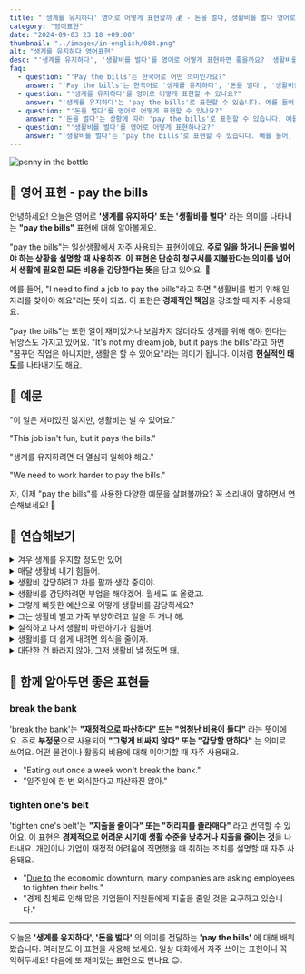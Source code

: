 ```yaml
---
title: "'생계를 유지하다' 영어로 어떻게 표현할까 💰 - 돈을 벌다, 생활비를 벌다 영어로"
category: "영어표현"
date: "2024-09-03 23:18 +09:00"
thumbnail: "../images/in-english/084.png"
alt: "생계를 유지하다 영어표현"
desc: "'생계를 유지하다', '생활비를 벌다'를 영어로 어떻게 표현하면 좋을까요? '생활비를 벌기 위해 일자리를 찾아야 해요', '꿈꾸던 직업은 아니지만, 생활은 할 수 있어요' 등을 영어로 표현하는 법을 배워봅시다. 다양한 예문을 통해서 연습하고 본인의 표현으로 만들어 보세요."
faq:
  - question: "'Pay the bills'는 한국어로 어떤 의미인가요?"
    answer: "'Pay the bills'는 한국어로 '생계를 유지하다', '돈을 벌다', '생활비를 벌다', '생계를 꾸리다' 등으로 번역될 수 있습니다."
  - question: "'생계를 유지하다'를 영어로 어떻게 표현할 수 있나요?"
    answer: "'생계를 유지하다'는 'pay the bills'로 표현할 수 있습니다. 예를 들어, '생계를 유지하려면 더 열심히 일해야 해요'는 'We need to work harder to pay the bills'로 말할 수 있습니다."
  - question: "'돈을 벌다'를 영어로 어떻게 표현할 수 있나요?"
    answer: "'돈을 벌다'는 상황에 따라 'pay the bills'로 표현할 수 있습니다. 예를 들어, '생활비를 벌기 위해 일자리를 찾아야 해요'는 'I need to find a job to pay the bills'로 말할 수 있습니다."
  - question: "'생활비를 벌다'를 영어로 어떻게 표현하나요?"
    answer: "'생활비를 벌다'는 'pay the bills'로 표현할 수 있습니다. 예를 들어, '이 일은 재미있진 않지만, 생활비는 벌 수 있어요'는 'This job isn't fun, but it pays the bills'로 말할 수 있습니다."
---
```


![penny in the bottle](../images/in-english/084-1.avif)

## 🌟 영어 표현 - pay the bills

안녕하세요! 오늘은 영어로 **'생계를 유지하다' 또는 '생활비를 벌다'** 라는 의미를 나타내는 **"pay the bills"** 표현에 대해 알아볼게요.

"pay the bills"는 일상생활에서 자주 사용되는 표현이에요. **주로 일을 하거나 돈을 벌어야 하는 상황을 설명할 때 사용하죠. 이 표현은 단순히 청구서를 지불한다는 의미를 넘어서 생활에 필요한 모든 비용을 감당한다는 뜻**을 담고 있어요. 💼

예를 들어, "I need to find a job to pay the bills"라고 하면 "생활비를 벌기 위해 일자리를 찾아야 해요"라는 뜻이 되죠. 이 표현은 **경제적인 책임**을 강조할 때 자주 사용돼요.

"pay the bills"는 또한 일이 재미있거나 보람차지 않더라도 생계를 위해 해야 한다는 뉘앙스도 가지고 있어요. "It's not my dream job, but it pays the bills"라고 하면 "꿈꾸던 직업은 아니지만, 생활은 할 수 있어요"라는 의미가 됩니다. 이처럼 **현실적인 태도**를 나타내기도 해요.

<script async src="https://pagead2.googlesyndication.com/pagead/js/adsbygoogle.js?client=ca-pub-1465612013356152"
     crossorigin="anonymous"></script>
<!-- engple-horizontal-ad -->

<ins class="adsbygoogle"
     style="display:block"
     data-ad-client="ca-pub-1465612013356152"
     data-ad-slot="2106896038"
     data-ad-format="auto"
     data-full-width-responsive="true"></ins>

<script>
     (adsbygoogle = window.adsbygoogle || []).push({});
</script>

## 📖 예문

"이 일은 재미있진 않지만, 생활비는 벌 수 있어요."

"This job isn't fun, but it pays the bills."

"생계를 유지하려면 더 열심히 일해야 해요."

"We need to work harder to pay the bills."

자, 이제 "pay the bills"를 사용한 다양한 예문을 살펴볼까요? 꼭 소리내어 말하면서 연습해보세요! 🚀

## 💬 연습해보기

<details>
<summary>겨우 생계를 유지할 정도만 있어</summary>
<span>We <a href="/blog/in-english/078.barely/">barely</a> have enough to pay the bills.</span>
</details>

<details>
<summary>매달 생활비 내기 힘들어.</summary>
<span>It's <a href="/blog/in-english/183.tough/">tough</a> to pay the bills every month.</span>
</details>

<details>
<summary>생활비 감당하려고 차를 팔까 생각 중이야.</summary>
<span>I'm thinking of selling my car to help pay the bills.</span>
</details>

<details>
<summary>생활비를 감당하려면 부업을 해야겠어. 월세도 또 올랐고.</summary>
<span>I need to get a second job to pay the bills. Rent's gone up again.</span>
</details>

<details>
<summary>그렇게 빠듯한 예산으로 어떻게 생활비를 감당하세요?</summary>
<span>How do you <a href="/blog/in-english/175.manage-to/">manage to</a> pay the bills on such a tight budget?</span>
</details>

<details>
<summary>그는 생활비 벌고 가족 부양하려고 일을 두 개나 해.</summary>
<span>He's working two jobs just to pay the bills and support his family.</span>
</details>

<details>
<summary>실직하고 나서 생활비 마련하기가 힘들어.</summary>
<span>After losing my job, I'm <a href="/blog/잘-안돼-영어표현/">struggling to</a> pay the bills.</span>
</details>

<details>
<summary>생활비를 더 쉽게 내려면 외식을 줄이자.</summary>
<span>Let's <a href="/blog/in-english/059.cut-back-on/">cut back on</a> eating out so we can pay the bills more easily.</span>
</details>

<details>
<summary>대단한 건 바라지 않아. 그저 생활비 낼 정도면 돼.</summary>
<span>I'm not <a href="/blog/in-english/125.ask-for/">asking for</a> much, just enough to pay the bills.</span>
</details>

## 🤝 함께 알아두면 좋은 표현들

### break the bank

'break the bank'는 **"재정적으로 파산하다" 또는 "엄청난 비용이 들다"** 라는 뜻이에요. 주로 **부정문**으로 사용되어 **"그렇게 비싸지 않다" 또는 "감당할 만하다"** 는 의미로 쓰여요. 어떤 물건이나 활동의 비용에 대해 이야기할 때 자주 사용돼요.

- "Eating out once a week won't break the bank."
- "일주일에 한 번 외식한다고 파산하진 않아."

### tighten one's belt

'tighten one's belt'는 **"지출을 줄이다" 또는 "허리띠를 졸라매다"** 라고 번역할 수 있어요. 이 표현은 **경제적으로 어려운 시기에 생활 수준을 낮추거나 지출을 줄이는 것**을 나타내요. 개인이나 기업이 재정적 어려움에 직면했을 때 취하는 조치를 설명할 때 자주 사용돼요.

- "[Due to](/blog/in-english/335.due-to/) the economic downturn, many companies are asking employees to tighten their belts."
- "경제 침체로 인해 많은 기업들이 직원들에게 지출을 줄일 것을 요구하고 있습니다."

---

오늘은 **'생계를 유지하다', '돈을 벌다'** 의 의미를 전달하는 **'pay the bills'** 에 대해 배워봤습니다. 여러분도 이 표현을 사용해 보세요. 일상 대화에서 자주 쓰이는 표현이니 꼭 익혀두세요! 다음에 또 재미있는 표현으로 만나요 😊.
